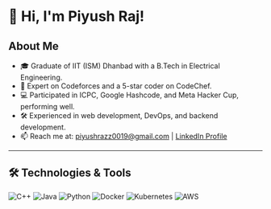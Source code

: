 # 👋 Hi, I'm Piyush Raj!

## About Me
- 🎓 Graduate of IIT (ISM) Dhanbad with a B.Tech in Electrical Engineering.
- 🌟 Expert on Codeforces and a 5-star coder on CodeChef.
- 💻 Participated in ICPC, Google Hashcode, and Meta Hacker Cup, performing well.
- 🛠️ Experienced in web development, DevOps, and backend development.
- 📫 Reach me at: piyushrazz0019@gmail.com | [LinkedIn Profile](https://www.linkedin.com/in/piyush-raj-1272b320b/)

---

## 🛠️ Technologies & Tools
![C++](https://img.shields.io/badge/-C++-05122A?style=flat&logo=c%2B%2B)
![Java](https://img.shields.io/badge/-Java-05122A?style=flat&logo=java)
![Python](https://img.shields.io/badge/-Python-05122A?style=flat&logo=python)
![Docker](https://img.shields.io/badge/-Docker-05122A?style=flat&logo=docker)
![Kubernetes](https://img.shields.io/badge/-Kubernetes-05122A?style=flat&logo=kubernetes)
![AWS](https://img.shields.io/badge/-AWS-05122A?style=flat&logo=amazon-aws)


